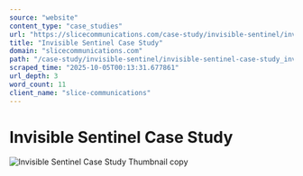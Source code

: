 ```yaml
---
source: "website"
content_type: "case_studies"
url: "https://slicecommunications.com/case-study/invisible-sentinel/invisible-sentinel-case-study_invisible-sentinel-case-study-thumbnail-copy"
title: "Invisible Sentinel Case Study"
domain: "slicecommunications.com"
path: "/case-study/invisible-sentinel/invisible-sentinel-case-study_invisible-sentinel-case-study-thumbnail-copy"
scraped_time: "2025-10-05T00:13:31.677861"
url_depth: 3
word_count: 11
client_name: "slice-communications"
---
```


# Invisible Sentinel Case Study

![Invisible Sentinel Case Study Thumbnail copy](https://slicecommunications.com/wp-content/uploads/2020/04/Invisible-Sentinel-Case-Study_Invisible-Sentinel-Case-Study-Thumbnail-copy-300x300.png)